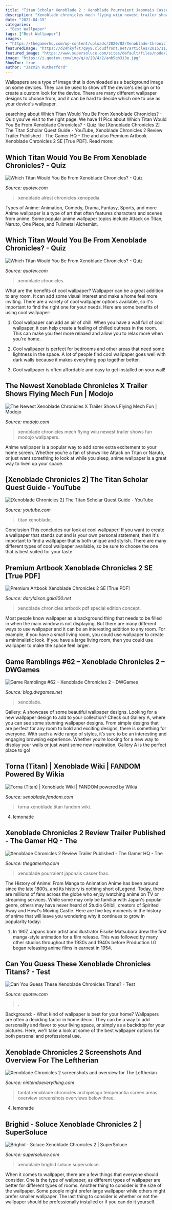 ```yaml
---
title: "Titan Scholar Xenoblade 2 : Xenoblade Pourraient Japonais Casser Fnac"
description: "Xenoblade chronicles mech flying wiiu newest trailer shows fun modojo wallpapers"
date: "2022-04-15"
categories:
- "Best Wallpaper"
tags: ["Best Wallpaper"]
images:
- "https://thegamerhq.com/wp-content/uploads/2020/02/Xenoblade-Chronicles-2-1-890x606-1-890x600.jpg"
featuredImage: "https://d24hkyf7t7q9y9.cloudfront.net/articles/2015/11/-1446852162199.jpg"
featured_image: "https://www.supersoluce.com/sites/default/files/node/207031/xenoblade-chronicles-2-lames-brighid-001.png"
image: "https://i.quotev.com/img/q/u/20/4/2/anb5qh3i3e.jpg"
ShowToc: true
author: "Jazmin Rutherford"
---
```



Wallpapers are a type of image that is downloaded as a background image on some devices. They can be used to show off the device's design or to create a custom look for the device. There are many different wallpaper designs to choose from, and it can be hard to decide which one to use as your device's wallpaper.

	

		
searching about Which Titan Would You Be From Xenoblade Chronicles? - Quiz you've visit to the right page. We have 11 Pics about Which Titan Would You Be From Xenoblade Chronicles? - Quiz like [Xenoblade Chronicles 2] The Titan Scholar Quest Guide - YouTube, Xenoblade Chronicles 2 Review Trailer Published - The Gamer HQ - The and also Premium Artbook Xenoblade Chronicles 2 SE [True PDF]. Read more:
		
    
## Which Titan Would You Be From Xenoblade Chronicles? - Quiz

<img loading=lazy src="https://i.quotev.com/img/q/u/20/4/2/anb5qh3i3e.jpg" onerror="this.onerror=null;this.src='https://tse4.mm.bing.net/th?id=OIP.aiqPaNPob-LHoOMz_UtWVwHaEK&amp;pid=15.1';" alt="Which Titan Would You Be From Xenoblade Chronicles? - Quiz">

_Source: quotev.com_

>xenoblade alrest chronicles xenopedia. 

	

Types of Anime: Animation, Comedy, Drama, Fantasy, Sports, and more
Anime wallpaper is a type of art that often features characters and scenes from anime. Some popular anime wallpaper topics include Attack on Titan, Naruto, One Piece, and Fullmetal Alchemist.

    
## Which Titan Would You Be From Xenoblade Chronicles? - Quiz

<img loading=lazy src="https://i.quotev.com/img/q/u/20/4/2/4pisf3badc.jpg" onerror="this.onerror=null;this.src='https://tse2.mm.bing.net/th?id=OIP.tML1aXayG1N0YyH7sum5jgHaEo&amp;pid=15.1';" alt="Which Titan Would You Be From Xenoblade Chronicles? - Quiz">

_Source: quotev.com_

>xenoblade chronicles. 

	

What are the benefits of cool wallpaper?
Wallpaper can be a great addition to any room. It can add some visual interest and make a home feel more inviting. There are a variety of cool wallpaper options available, so it's important to find the right one for your needs. Here are some benefits of using cool wallpaper: 
1. Cool wallpaper can add an air of chill. When you have a wall full of cool wallpaper, it can help create a feeling of chilled outness in the room. This can make you feel more relaxed and allow you to relax more when you're home. 

2. Cool wallpaper is perfect for bedrooms and other areas that need some lightness in the space. A lot of people find cool wallpaper goes well with dark walls because it makes everything pop together better. 

3. Cool wallpaper is often affordable and easy to get installed on your wall!

    
## The Newest Xenoblade Chronicles X Trailer Shows Flying Mech Fun | Modojo

<img loading=lazy src="https://d24hkyf7t7q9y9.cloudfront.net/articles/2015/11/-1446852162199.jpg" onerror="this.onerror=null;this.src='https://tse3.mm.bing.net/th?id=OIP.jXPLH1usvApinJ07zFnaHQHaE8&amp;pid=15.1';" alt="The Newest Xenoblade Chronicles X Trailer Shows Flying Mech Fun | Modojo">

_Source: modojo.com_

>xenoblade chronicles mech flying wiiu newest trailer shows fun modojo wallpapers. 

	

Anime wallpaper is a popular way to add some extra excitement to your home screen. Whether you’re a fan of shows like Attack on Titan or Naruto, or just want something to look at while you sleep, anime wallpaper is a great way to liven up your space.

    
## [Xenoblade Chronicles 2] The Titan Scholar Quest Guide - YouTube

<img loading=lazy src="https://i.ytimg.com/vi/hcy6whshc50/maxresdefault.jpg" onerror="this.onerror=null;this.src='https://tse1.mm.bing.net/th?id=OIP.iECKJgv2tMDB8pdLKvKuOAHaEK&amp;pid=15.1';" alt="[Xenoblade Chronicles 2] The Titan Scholar Quest Guide - YouTube">

_Source: youtube.com_

>titan xenoblade. 

	

Conclusion
This concludes our look at cool wallpaper! If you want to create a wallpaper that stands out and is your own personal statement, then it's important to find a wallpaper that is both unique and stylish. There are many different types of cool wallpaper available, so be sure to choose the one that is best suited for your taste.

    
## Premium Artbook Xenoblade Chronicles 2 SE [True PDF]

<img loading=lazy src="https://daryldixon.gala100.net/wp-content/uploads/2017/12/Xenoblade-Chronicles-2-Special-Edition-ARTBOOK-by-KBG_0007-1024x688.jpg" onerror="this.onerror=null;this.src='https://tse3.mm.bing.net/th?id=OIP.vwDaMPKHOqE0fr43rpJwBgHaE-&amp;pid=15.1';" alt="Premium Artbook Xenoblade Chronicles 2 SE [True PDF]">

_Source: daryldixon.gala100.net_

>xenoblade chronicles artbook pdf special edition concept. 

	

Most people know wallpaper as a background thing that needs to be filled in when the main window is not displaying. But there are many different ways to use wallpaper and it can be an interesting addition to any room. For example, if you have a small living room, you could use wallpaper to create a minimalistic look. If you have a large living room, then you could use wallpaper to make the space feel larger.

    
## Game Ramblings #62 – Xenoblade Chronicles 2 – DWGames

<img loading=lazy src="https://www.blog.dwgames.net/wp-content/uploads/2018/01/xenoblade2_environment.jpg" onerror="this.onerror=null;this.src='https://tse1.mm.bing.net/th?id=OIP.8ADbHNvp9Cdw6O7DA33D1AHaEK&amp;pid=15.1';" alt="Game Ramblings #62 – Xenoblade Chronicles 2 – DWGames">

_Source: blog.dwgames.net_

>xenoblade. 

	

Gallery: A showcase of some beautiful wallpaper designs.
Looking for a new wallpaper design to add to your collection? Check out Gallery A, where you can see some stunning wallpaper designs. From simple designs that are perfect for any room to bold and exciting designs, there is something for everyone. With such a wide range of styles, it’s sure to be an interesting and engaging browsing experience. Whether you’re looking for a new way to display your walls or just want some new inspiration, Gallery A is the perfect place to go!





	
	
    
## Torna (Titan) | Xenoblade Wiki | FANDOM Powered By Wikia

<img loading=lazy src="https://vignette.wikia.nocookie.net/xenoblade/images/f/f4/Torna.jpg/revision/latest/zoom-crop/width/480/height/480?cb=20190119214428" onerror="this.onerror=null;this.src='https://tse3.mm.bing.net/th?id=OIP.-mKQTKgdUoNH3Soq72mc3AHaHa&amp;pid=15.1';" alt="Torna (Titan) | Xenoblade Wiki | FANDOM powered by Wikia">

_Source: xenoblade.fandom.com_

>torna xenoblade titan fandom wiki. 

	

4. lemonade 

    
## Xenoblade Chronicles 2 Review Trailer Published - The Gamer HQ - The

<img loading=lazy src="https://thegamerhq.com/wp-content/uploads/2020/02/Xenoblade-Chronicles-2-1-890x606-1-890x600.jpg" onerror="this.onerror=null;this.src='https://tse3.mm.bing.net/th?id=OIP.DfhuTqJcXkT1KCXxxvEONAHaE_&amp;pid=15.1';" alt="Xenoblade Chronicles 2 Review Trailer Published - The Gamer HQ - The">

_Source: thegamerhq.com_

>xenoblade pourraient japonais casser fnac. 

	

The History of Anime: From Manga to Animation
Anime has been around since the late 1800s, and its history is nothing short ofLegend. Today, there are millions of fans across the globe who enjoy watching anime on TV or streaming services. While some may only be familiar with Japan's popular genre, others may have never heard of Studio Ghibli, creators of Spirited Away and Howl's Moving Castle. Here are five key moments in the history of anime that will leave you wondering why it continues to grow in popularity today:
1) In 1907, Japans born artist and illustrator Eisuke Matsubara drew the first manga-style animation for a film release. This was followed by many other studios throughout the 1930s and 1940s before Production I.G began releasing anime films in earnest in 1954.

    
## Can You Guess These Xenoblade Chronicles Titans? - Test

<img loading=lazy src="https://i.quotev.com/img/q/u/20/1/10/rexvbtbl5l.jpg" onerror="this.onerror=null;this.src='https://tse3.mm.bing.net/th?id=OIP.zwasobG5jyRd6nbTST-L8QHaEK&amp;pid=15.1';" alt="Can You Guess These Xenoblade Chronicles Titans? - Test">

_Source: quotev.com_

>. 

	

Background: - What kind of wallpaper is best for your home?
Wallpapers are often a deciding factor in home décor. They can be a way to add personality and flavor to your living space, or simply as a backdrop for your pictures. Here, we'll take a look at some of the best wallpaper options for both personal and professional use.

    
## Xenoblade Chronicles 2 Screenshots And Overview For The Leftherian

<img loading=lazy src="https://nintendoeverything.com/wp-content/uploads/sites/1/nggallery/xenoblade-chronicles-2-areas/tantal-screen-6.jpg" onerror="this.onerror=null;this.src='https://tse1.mm.bing.net/th?id=OIP.qMZFbjTqmavUZjY1T8J54gHaEK&amp;pid=15.1';" alt="Xenoblade Chronicles 2 screenshots and overview for The Leftherian">

_Source: nintendoeverything.com_

>tantal xenoblade chronicles archipelago temperantia screen areas overview screenshots overviews below three. 

	

4. lemonade 

    
## Brighid - Soluce Xenoblade Chronicles 2 | SuperSoluce

<img loading=lazy src="https://www.supersoluce.com/sites/default/files/node/207031/xenoblade-chronicles-2-lames-brighid-001.png" onerror="this.onerror=null;this.src='https://tse1.mm.bing.net/th?id=OIP.7D3rPAVefvvUHkPicGOoNwHaLH&amp;pid=15.1';" alt="Brighid - Soluce Xenoblade Chronicles 2 | SuperSoluce">

_Source: supersoluce.com_

>xenoblade brighid soluce supersoluce. 

	

When it comes to wallpaper, there are a few things that everyone should consider. One is the type of wallpaper, as different types of wallpaper are better for different types of rooms. Another thing to consider is the size of the wallpaper. Some people might prefer large wallpaper while others might prefer smaller wallpaper. The last thing to consider is whether or not the wallpaper should be professionally installed or if you can do it yourself.

